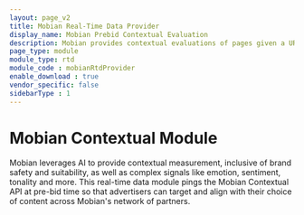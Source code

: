```yaml
---
layout: page_v2
title: Mobian Real-Time Data Provider
display_name: Mobian Prebid Contextual Evaluation
description: Mobian provides contextual evaluations of pages given a URL, which publishers can use for targeting as an alternative to keyword-based evaluation.
page_type: module
module_type: rtd
module_code : mobianRtdProvider
enable_download : true
vendor_specific: false
sidebarType : 1
---
```

# Mobian Contextual Module
Mobian leverages AI to provide contextual measurement, inclusive of brand safety and suitability, as well as complex signals like emotion, sentiment, tonality and more. 
This real-time data module pings the Mobian Contextual API at pre-bid time so that advertisers can target and align with their choice of content across Mobian's network of partners.
